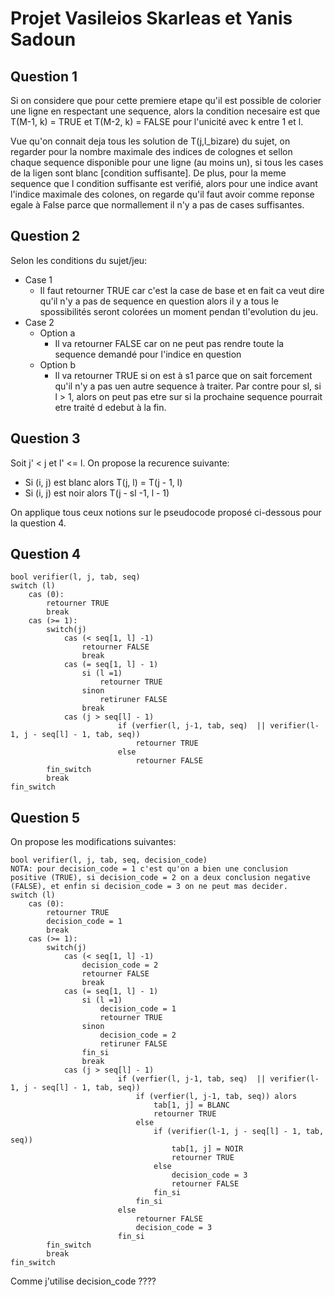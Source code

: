 # Projet Vasileios Skarleas et Yanis Sadoun

## Question 1

Si on considere que pour cette premiere etape qu'il est possible de colorier une ligne en respectant une sequence, alors la condition necesaire est que T(M-1, k) = TRUE et T(M-2, k) = FALSE pour l'unicité avec k entre 1 et l.

Vue qu'on connait deja tous les solution de T(j,l_bizare) du sujet, on regarder pour la nombre maximale des indices de colognes et sellon chaque sequence disponible pour une ligne (au moins un), si tous les cases de la ligen sont blanc [condition suffisante]. De plus, pour la meme sequence que l condition suffisante est verifié, alors pour une indice avant l'indice maximale des colones, on regarde qu'il faut avoir comme reponse egale à False parce que normallement il n'y a pas de cases suffisantes.

## Question 2

Selon les conditions du sujet/jeu:

* Case 1
  * Il faut retourner TRUE car c'est la case de base et en fait ca veut dire qu'il n'y a pas de sequence en question alors il y a tous le spossibilités seront colorées un moment pendan tl'evolution du jeu.
* Case 2
  * Option a
    * Il va retourner FALSE car on ne peut pas rendre toute la sequence demandé pour l'indice en question
  * Option b
    * Il va retourner TRUE si on est à s1 parce que on sait forcement qu'il n'y a pas uen autre sequence à traiter. Par contre pour sl, si l > 1, alors on peut pas etre sur si la prochaine sequence pourrait etre traité d edebut à la fin.

## Question 3

Soit j' < j et l' <= l. On propose la recurence suivante:

* Si (i, j) est blanc alors T(j, l) = T(j - 1, l)
* Si (i, j) est noir alors T(j - sl -1, l - 1)

On applique tous ceux notions sur le pseudocode proposé ci-dessous pour la question 4.

## Question 4

```
bool verifier(l, j, tab, seq)
switch (l)
	cas (0):
		retourner TRUE
		break
	cas (>= 1):
		switch(j)
			cas (< seq[1, l] -1)
				retourner FALSE
				break
			cas (= seq[1, l] - 1)
				si (l =1)
					retourner TRUE
				sinon
					retiruner FALSE
				break
			cas (j > seq[l] - 1)
						if (verfier(l, j-1, tab, seq)  || verifier(l-1, j - seq[l] - 1, tab, seq))
							retourner TRUE
						else
							retourner FALSE
		fin_switch
		break
fin_switch
```

## Question 5

On propose les modifications suivantes:

```
bool verifier(l, j, tab, seq, decision_code)
NOTA: pour decision_code = 1 c'est qu'on a bien une conclusion positive (TRUE), si decision_code = 2 on a deux conclusion negative (FALSE), et enfin si decision_code = 3 on ne peut mas decider.
switch (l)
	cas (0):
		retourner TRUE
		decision_code = 1
		break
	cas (>= 1):
		switch(j)
			cas (< seq[1, l] -1)
				decision_code = 2
				retourner FALSE
				break
			cas (= seq[1, l] - 1)
				si (l =1)
					decision_code = 1
					retourner TRUE
				sinon
					decision_code = 2
					retiruner FALSE
				fin_si
				break
			cas (j > seq[l] - 1)
						if (verfier(l, j-1, tab, seq)  || verifier(l-1, j - seq[l] - 1, tab, seq))
							if (verfier(l, j-1, tab, seq)) alors
								tab[1, j] = BLANC
								retourner TRUE
							else
								if (verifier(l-1, j - seq[l] - 1, tab, seq))
									tab[1, j] = NOIR
									retourner TRUE
								else
									decision_code = 3
									retourner FALSE
								fin_si
							fin_si
						else
							retourner FALSE
							decision_code = 3
						fin_si
		fin_switch
		break
fin_switch
```

Comme j'utilise decision_code ????

